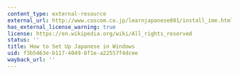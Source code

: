 ```yaml
---
content_type: external-resource
external_url: http://www.coscom.co.jp/learnjapanese801/install_ime.html
has_external_license_warning: true
license: https://en.wikipedia.org/wiki/All_rights_reserved
status: ''
title: How to Set Up Japanese in Windows
uid: f3b5463e-b117-4049-8f1e-a22557f4dcee
wayback_url: ''
---
```

